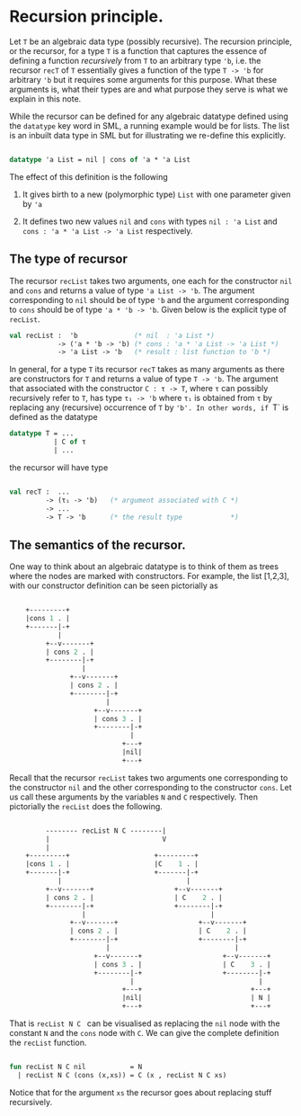 # Recursion principle.

Let `T` be an algebraic data type (possibly recursive). The recursion
principle, or the recursor, for a type `T` is a function that captures
the essence of defining a function _recursively_ from `T` to an
arbitrary type `'b`, i.e. the recursor `recT` of `T` essentially gives
a function of the type `T -> 'b` for arbitrary `'b` but it requires
some arguments for this purpose. What these arguments is, what their
types are and what purpose they serve is what we explain in this note.

While the recursor can be defined for any algebraic datatype defined
using the `datatype` key word in SML, a running example would be for
lists. The list is an inbuilt data type in SML but for illustrating we
re-define this explicitly.


```sml

datatype 'a List = nil | cons of 'a * 'a List

```

The effect of this definition is the following

1. It gives birth to a new (polymorphic type) `List` with one
   parameter given by `'a`

2. It defines two new values `nil` and `cons` with types `nil : 'a
   List` and `cons : 'a * 'a List -> 'a List` respectively.

## The type of recursor

The recursor `recList` takes two arguments, one each for the
constructor `nil` and `cons` and returns a value of type `'a List ->
'b`. The argument corresponding to `nil` should be of type `'b` and
the argument corresponding to `cons` should be of type `'a * 'b ->
'b`. Given below is the explicit type of `recList`.

```sml
val recList :  'b              (* nil  : 'a List *)
            -> ('a * 'b -> 'b) (* cons : 'a * 'a List -> 'a List *)
            -> 'a List -> 'b   (* result : list function to 'b *)
```


In general, for a type `T` its recursor `recT` takes as many arguments
as there are constructors for `T` and returns a value of type `T ->
'b`. The argument that associated with the constructor `C : τ -> T`,
where `τ` can possibly recursively refer to `T`, has type `τ₁ -> 'b`
where `τ₁` is obtained from `τ` by replacing any (recursive)
occurrence of `T` by `'b'. In other words, if `T` is defined as the datatype

```sml
datatype T = ...
           | C of τ
		   | ...
```

the recursor will have type

```sml

val recT :  ...
         -> (τ₁ -> 'b)   (* argument associated with C *)
		 -> ...
		 -> T -> 'b      (* the result type            *)

```

## The semantics of the recursor.

One way to think about an algebraic datatype is to think of them as
trees where the nodes are marked with constructors. For example, the
list [1,2,3], with our constructor definition can be seen pictorially
as

```sml

  	+---------+
    |cons 1 . |
  	+-------|-+
  			|
   	   	 +--v-------+
   	   	 | cons 2 .	|
   	   	 +--------|-+
   				  |
   			   +--v-------+
   			   | cons 2 . |
   			   +--------|-+
   	   	   	   	   	   	|
                     +--v-------+
  					 | cons 3 .	|
  					 +--------|-+
  							  |
   	   	   	   	   	   	   	+---+
  							|nil|
  						   	+---+

```

Recall that the recursor `recList` takes two arguments one
corresponding to the constructor `nil` and the other corresponding to
the constructor `cons`. Let us call these arguments by the variables
`N` and `C` respectively. Then pictorially the `recList` does
the following.



```sml

         -------- recList N C --------|
		 |							  V
		 |
   	+---------+		   	   	   	    +---------+
    |cons 1 . |		  			    |C    1 . |
  	+-------|-+		  			    +-------|-+
  			|		  			            |
   	   	 +--v-------+ 			         +--v-------+
   	   	 | cons 2 .	| 			         | C    2 . |
   	   	 +--------|-+ 			         +--------|-+
   				  |	   	   	   	                  |
   			   +--v-------+		               +--v-------+
   			   | cons 2 . |		               | C    2 . |
   			   +--------|-+		               +--------|-+
   	   	   	   	   	   	|		                        |
                     +--v-------+                    +--v-------+
  					 | cons 3 .	|                    | C    3 . |
  					 +--------|-+                    +--------|-+
  							  |	                              |
   	   	   	   	   	   	   	+---+                           +---+
  							|nil|                           | N |
  	   	   	   	   	   	   	+---+                           +---+

```

That is `recList N C ` can be visualised as replacing the `nil` node
with the constant `N` and the `cons` node with `C`. We can give the
complete definition the `recList` function.

```sml

fun recList N C nil           = N
  | recList N C (cons (x,xs)) = C (x , recList N C xs)

```

Notice that for the argument `xs` the recursor goes about replacing
stuff recursively.
